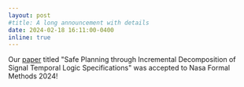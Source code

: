 ```yaml
---
layout: post
#title: A long announcement with details
date: 2024-02-18 16:11:00-0400
inline: true
---
```


Our [paper](https://arxiv.org/abs/2403.10554) titled "Safe Planning through Incremental Decomposition of Signal Temporal Logic Specifications" was accepted to Nasa Formal Methods 2024!